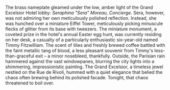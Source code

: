 The brass nameplate gleamed under the low, amber light of the Grand Excelsior Hotel lobby:  *Seraphina "Sera" Moreau, Concierge*.  Sera, however, was not admiring her own meticulously polished reflection. Instead, she was hunched over a miniature Eiffel Tower, meticulously picking minuscule flecks of glitter from its base with tweezers.  The miniature monument, a coveted prize in the hotel's annual Easter egg hunt, was currently residing on her desk, a casualty of a particularly enthusiastic six-year-old named Timmy Fitzwilliam.  The scent of lilies and freshly brewed coffee battled with the faint metallic tang of blood, a less pleasant souvenir from Timmy's less-than-graceful exit – a minor nosebleed, thankfully.  Outside, the Parisian rain hammered against the vast windowpanes, blurring the city lights into a shimmering, impressionistic painting.  The Grand Excelsior, a timeless jewel nestled on the Rue de Rivoli, hummed with a quiet elegance that belied the chaos often brewing behind its polished facade.  Tonight, that chaos threatened to boil over.
